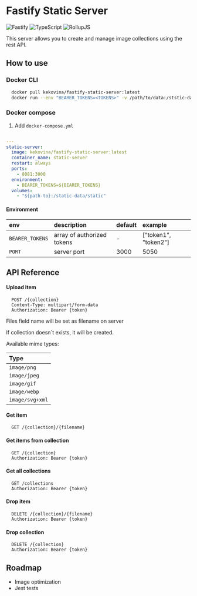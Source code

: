 # Fastify Static Server

![Fastify](https://img.shields.io/badge/fastify-%23000000.svg?style=for-the-badge&logo=fastify&logoColor=white) ![TypeScript](https://img.shields.io/badge/typescript-%23007ACC.svg?style=for-the-badge&logo=typescript&logoColor=white) ![RollupJS](https://img.shields.io/badge/RollupJS-ef3335?style=for-the-badge&logo=rollup.js&logoColor=white)

This server allows you to create and manage image collections using the rest API.

## How to use

### Docker CLI

```bash
  docker pull kekovina/fastify-static-server:latest
  docker run --env "BEARER_TOKENS=<TOKENS>" -v /path/to/data:/ststic-data/static -d kekovina/fastify-static-server:latest
```

### Docker compose

1. Add `docker-compose.yml`

```yml

---
static-server:
  image: kekovina/fastify-static-server:latest
  container_name: static-server
  restart: always
  ports:
    - 8081:3000
  environment:
    - BEARER_TOKENS=${BEARER_TOKENS}
  volumes:
    - "${path-to}:/static-data/static"
```

#### Environment

| env             | description                | default | example              |
| :-------------- | :------------------------- | :------ | :------------------- |
| `BEARER_TOKENS` | array of authorized tokens | -       | ["token1", "token2"] |
| `PORT`          | server port                | 3000    | 5050                 |

## API Reference

#### Upload item

```http
  POST /{collection}
  Content-Type: multipart/form-data
  Authorization: Bearer {token}
```

Files field name will be set as filename on server

If collection doesn`t exists, it will be created.

Available mime types:

| Type            |
| :-------------- |
| `image/png`     |
| `image/jpeg`    |
| `image/gif`     |
| `image/webp`    |
| `image/svg+xml` |

#### Get item

```http
  GET /{collection}/{filename}
```

#### Get items from collection

```http
  GET /{collection}
  Authorization: Bearer {token}
```

#### Get all collections

```http
  GET /collections
  Authorization: Bearer {token}
```

#### Drop item

```http
  DELETE /{collection}/{filename}
  Authorization: Bearer {token}
```

#### Drop collection

```http
  DELETE /{collection}
  Authorization: Bearer {token}
```

## Roadmap

- Image optimization
- Jest tests
